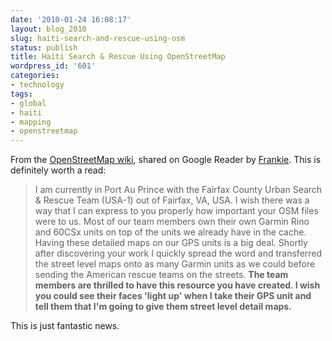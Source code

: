 ```yaml
---
date: '2010-01-24 16:08:17'
layout: blog_2010
slug: haiti-search-and-rescue-using-osm
status: publish
title: Haiti Search & Rescue Using OpenStreetMap
wordpress_id: '601'
categories:
- technology
tags:
- global
- haiti
- mapping
- openstreetmap
---
```


From the [OpenStreetMap
wiki](http://wiki.openstreetmap.org/wiki/Talk:WikiProject_Haiti%23Fairfax_County_Urban_Search_.26_Rescue_Team_Using_Garmin_downloads),
shared on Google Reader by [Frankie](http://www.frankieroberto.com/). This is
definitely worth a read:

> I am currently in Port Au Prince with the Fairfax County Urban Search
> & Rescue Team (USA-1) out of Fairfax, VA, USA. I wish there was a
> way that I can express to you properly how important your OSM files
> were to us. Most of our team members own their own Garmin Rino and
> 60CSx units on top of the units we already have in the cache. Having
> these detailed maps on our GPS units is a big deal. Shortly after
> discovering your work I quickly spread the word and transferred the
> street level maps onto as many Garmin units as we could before sending
> the American rescue teams on the streets. **The team members are
> thrilled to have this resource you have created. I wish you could see
> their faces 'light up' when I take their GPS unit and tell them that
> I'm going to give them street level detail maps.**

This is just fantastic news.
